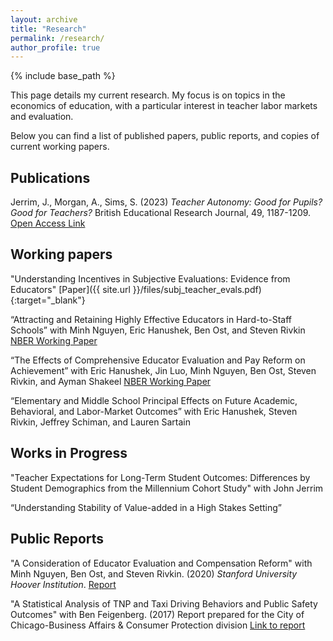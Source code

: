 ```yaml
---
layout: archive
title: "Research"
permalink: /research/
author_profile: true
---
```


{% include base_path %}

This page details my current research. My focus is on topics in the economics of education, with a particular interest in teacher labor markets and evaluation. 

Below you can find a list of published papers, public reports, and copies of current working papers.

## Publications 

Jerrim, J., Morgan, A., Sims, S. (2023) *Teacher Autonomy: Good for Pupils? Good for Teachers?* British Educational Research Journal, 49, 1187-1209. [Open Access Link](https://doi.org/10.1002/berj.3892)

## Working papers

"Understanding Incentives in Subjective Evaluations: Evidence from Educators" [Paper]({{ site.url }}/files/subj_teacher_evals.pdf){:target="_blank"}

“Attracting and Retaining Highly Effective Educators in Hard-to-Staff Schools” with Minh Nguyen, Eric Hanushek, Ben Ost, and Steven Rivkin [NBER Working Paper](https://www.nber.org/papers/w31051)

“The Effects of Comprehensive Educator Evaluation and Pay Reform on Achievement” with Eric Hanushek, Jin Luo, Minh Nguyen, Ben Ost, Steven Rivkin, and Ayman Shakeel [NBER Working Paper](https://www.nber.org/papers/w31073)

“Elementary and Middle School Principal Effects on Future Academic, Behavioral, and Labor-Market Outcomes” with Eric Hanushek, Steven Rivkin, Jeffrey Schiman, and Lauren Sartain

## Works in Progress

"Teacher Expectations for Long-Term Student Outcomes: Differences by Student Demographics from the Millennium Cohort Study" with John Jerrim

“Understanding Stability of Value-added in a High Stakes Setting”

## Public Reports

"A Consideration of Educator Evaluation and Compensation Reform" with Minh Nguyen, Ben Ost, and Steven Rivkin. (2020) *Stanford University Hoover Institution*. [Report](https://www.hoover.org/sites/default/files/research/docs/rivkin_webreadypdf_revised.pdf)

"A Statistical Analysis of TNP and Taxi Driving Behaviors and Public Safety Outcomes" with Ben Feigenberg. (2017) Report prepared for the City of Chicago-Business Affairs & Consumer Protection division [Link to report](https://www.chicago.gov/content/dam/city/depts/obm/supp_info/2018Budget/2018DeptResponses/BACP%20Hearing%20Responses.pdf)





 
